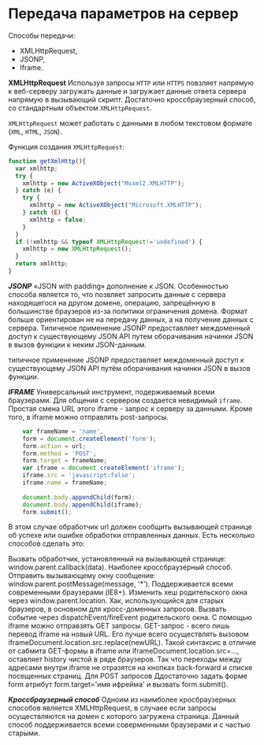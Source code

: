Передача параметров на сервер
==========
Способы передачи:
* XMLHttpRequest,
* JSONP,
* Iframe.

**XMLHttpRequest**
Используя запросы `HTTP` или `HTTPS` повзляет напрямую к веб-серверу загружать данные и загружает данные
ответа сервера напрямую в вызывающий скрипт. Достаточно кроссбраузерный способ, со стандартным объектом `XMLHttpRequest`.

`XMLHttpRequest` может работать с данными в любом текстовом формате (`XML`, `HTML`, `JSON`).

Функция создания `XMLHttpRequest`:
``` js
function getXmlHttp(){
  var xmlhttp;
  try {
    xmlhttp = new ActiveXObject("Msxml2.XMLHTTP");
  } catch (e) {
    try {
      xmlhttp = new ActiveXObject("Microsoft.XMLHTTP");
    } catch (E) {
      xmlhttp = false;
    }
  }
  if (!xmlhttp && typeof XMLHttpRequest!='undefined') {
    xmlhttp = new XMLHttpRequest();
  }
  return xmlhttp;
}
```

***JSONP***
«JSON with padding» дополнение к JSON. Особенностью способа является то, что позвляет запросить данные с сервера находящегося на другом домене,  операцию, запрещённую в большинстве браузеров из-за политики ограничения домена. 
Формат больше ориентирован не на передачу данных, а на получение данных с сервера.  Типиченое применение JSONP предоставляет междоменный доступ к существующему JSON API путем оборачивания начинки JSON в вызов функции к неким JSON-данным.

типичное применение JSONP предоставляет междоменный доступ к существующему JSON API путём оборачивания начинки JSON в вызов функции.


***IFRAME***
Универсальный инструмент, подерживаемый всеми браузерами.
Для общения с сервером создается невидимый `iframe`. Простая смена URL этого iframe - запрос к серверу за данными. Кроме того, в iframe можно отправлять post-запросы.

``` js
    var frameName = 'name',
    form = document.createElement('form');
    form.action = url;
    form.method = 'POST';
    form.target = frameName;
    var iframe = document.createElement('iframe');
    iframe.src = 'javascript:false';
    iframe.name = frameName;
    
    document.body.appendChild(form);
    document.body.appendChild(iframe);
    form.submit();
```
В этом случае обработчик url должен сообщить вызывающей странице об успехе или ошибке обработки отправленных данных. Есть несколько способов сделать это:

Вызвать обработчик, установленный на вызывающей странице: window.parent.callback(data). Наиболее кроссбраузерный способ.
Отправить вызывающему окну сообщение: window.parent.postMessage(message, '*'). Поддерживается всеми современными браузерами (IE8+).
Изменить хеш родительского окна через window.parent.location. Хак, использующийся для старых браузеров, в основном для кросс-доменных запросов.
Вызвать событие через dispatchEvent/fireEvent родительского окна.
С помощью iframe можно отправзять GET запросы. GET-запрос - всего лишь перевод iframe на новый URL. Его лучше всего осуществлять вызовом iframeDocument.location.src.replace(newURL).
Такой синтаксис в отличие от сабмита GET-формы в iframe или iframeDocument.location.src=..., оставляет history чистой в ряде браузеров. Так что переходы между адресами внутри iframe не отразятся на
кнопках back-forward и списке посещенных страниц.
Для POST запросов Ддостаточно задать форме form атрибут form.target='имя ифрейма' и вызвать form.submit(). 

***Кроссбраузерный способ***
Одноим из наимболее кросбраузерных способов является XMLHttpRequest, в случаее если запросы осуществляются на домен с которого загружена страница. Данный способ поддерживается всеми соверменными браузерами и с частью старыми.
